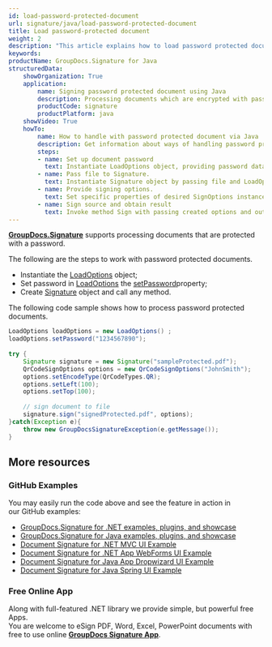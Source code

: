 ```yaml
---
id: load-password-protected-document
url: signature/java/load-password-protected-document
title: Load password-protected document
weight: 2
description: "This article explains how to load password protected document with GroupDocs.Signature API."
keywords: 
productName: GroupDocs.Signature for Java
structuredData:
    showOrganization: True
    application:    
        name: Signing password protected document using Java    
        description: Processing documents which are encrypted with password with Java language by GroupDocs.Signature for Java APIs
        productCode: signature
        productPlatform: java 
    showVideo: True
    howTo:
        name: How to handle with password protected document via Java 
        description: Get information about ways of handling password protected documents with Java
        steps:
        - name: Set up document password
          text: Instantiate LoadOptions object, providing password data. 
        - name: Pass file to Signature. 
          text: Instantiate Signature object by passing file and LoadOptions as constructor parameters.
        - name: Provide signing options. 
          text: Set specific properties of desired SignOptions instance.
        - name: Sign source and obtain result 
          text: Invoke method Sign with passing created options and output file data. You can save signed file using file path or stream.
---
```

[**GroupDocs.Signature**](https://products.groupdocs.com/signature/java) supports processing documents that are protected with a password.

The following are the steps to work with password protected documents.

*   Instantiate the [LoadOptions](https://apireference.groupdocs.com/java/signature/com.groupdocs.signature.options.loadoptions/LoadOptions) object;
*   Set password in [LoadOptions](https://apireference.groupdocs.com/java/signature/com.groupdocs.signature.options.loadoptions/LoadOptions) the [setPassword](https://apireference.groupdocs.com/java/signature/com.groupdocs.signature.options.loadoptions/LoadOptions#setPassword(java.lang.String))property;
*   Create [Signature](https://apireference.groupdocs.com/java/signature/com.groupdocs.signature/Signature) object and call any method.

The following code sample shows how to process password protected documents.

```java
LoadOptions loadOptions = new LoadOptions() ;  
loadOptions.setPassword("1234567890");       
 
try {
    Signature signature = new Signature("sampleProtected.pdf");
    QrCodeSignOptions options = new QrCodeSignOptions("JohnSmith");
    options.setEncodeType(QrCodeTypes.QR);
    options.setLeft(100);
    options.setTop(100);   
 
    // sign document to file
    signature.sign("signedProtected.pdf", options);
}catch(Exception e){
    throw new GroupDocsSignatureException(e.getMessage());
}
```

## More resources

### GitHub Examples 

You may easily run the code above and see the feature in action in our GitHub examples:

*   [GroupDocs.Signature for .NET examples, plugins, and showcase](https://github.com/groupdocs-signature/GroupDocs.Signature-for-.NET)    
*   [GroupDocs.Signature for Java examples, plugins, and showcase](https://github.com/groupdocs-signature/GroupDocs.Signature-for-Java)    
*   [Document Signature for .NET MVC UI Example](https://github.com/groupdocs-signature/GroupDocs.Signature-for-.NET-MVC)    
*   [Document Signature for .NET App WebForms UI Example](https://github.com/groupdocs-signature/GroupDocs.Signature-for-.NET-WebForms)    
*   [Document Signature for Java App Dropwizard UI Example](https://github.com/groupdocs-signature/GroupDocs.Signature-for-Java-Dropwizard)   
*   [Document Signature for Java Spring UI Example](https://github.com/groupdocs-signature/GroupDocs.Signature-for-Java-Spring)
    

### Free Online App 

Along with full-featured .NET library we provide simple, but powerful free Apps.  
You are welcome to eSign PDF, Word, Excel, PowerPoint documents with free to use online **[GroupDocs Signature App](https://products.groupdocs.app/signature)**.

